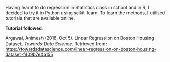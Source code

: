 Having learnt to do regression in Statistics class in school and in R, I decided to try it in Python using scikit-learn. To learn the methods, I utilised tutorials that are available online.

**Tutorial followed:**

Argawal, Animesh (2018, Oct 5). Linear Regression on Boston Housing Dataset. *Towards Data Science*. Retrieved from: https://towardsdatascience.com/linear-regression-on-boston-housing-dataset-f409b7e4a155
